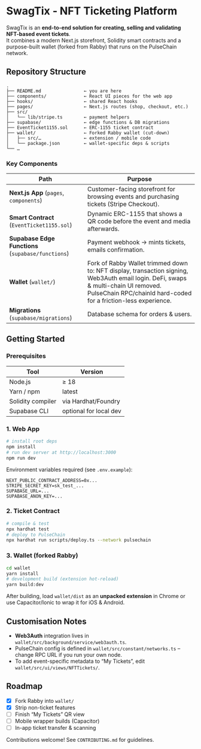 # SwagTix ‑ NFT Ticketing Platform

SwagTix is an **end-to-end solution for creating, selling and validating NFT-based event tickets**.  
It combines a modern Next.js storefront, Solidity smart contracts and a purpose-built wallet (forked from Rabby) that runs on the PulseChain network.

## Repository Structure

```
.
├── README.md                ← you are here
├── components/              ← React UI pieces for the web app
├── hooks/                   ← shared React hooks
├── pages/                   ← Next.js routes (shop, checkout, etc.)
├── src/
│   └── lib/stripe.ts        ← payment helpers
├── supabase/                ← edge functions & DB migrations
├── EventTicket1155.sol      ← ERC-1155 ticket contract
├── wallet/                  ← Forked Rabby wallet (cut-down)
│   ├── src/…                ← extension / mobile code
│   └── package.json         ← wallet-specific deps & scripts
└── …
```

### Key Components

| Path | Purpose |
|------|---------|
| **Next.js App** (`pages`, `components`) | Customer-facing storefront for browsing events and purchasing tickets (Stripe Checkout). |
| **Smart Contract** (`EventTicket1155.sol`) | Dynamic ERC-1155 that shows a QR code before the event and media afterwards. |
| **Supabase Edge Functions** (`supabase/functions`) |  Payment webhook → mints tickets, emails confirmation. |
| **Wallet** (`wallet/`) | Fork of Rabby Wallet trimmed down to: NFT display, transaction signing, Web3Auth email login. DeFi, swaps & multi-chain UI removed. PulseChain RPC/chainId hard-coded for a friction-less experience. |
| **Migrations** (`supabase/migrations`) | Database schema for orders & users. |

## Getting Started

### Prerequisites

| Tool | Version |
|------|---------|
| Node.js | ≥ 18 |
| Yarn / npm | latest |
| Solidity compiler | via Hardhat/Foundry |
| Supabase CLI | optional for local dev |

### 1. Web App

```bash
# install root deps
npm install
# run dev server at http://localhost:3000
npm run dev
```

Environment variables required (see `.env.example`):

```
NEXT_PUBLIC_CONTRACT_ADDRESS=0x...
STRIPE_SECRET_KEY=sk_test_...
SUPABASE_URL=...
SUPABASE_ANON_KEY=...
```

### 2. Ticket Contract

```bash
# compile & test
npx hardhat test
# deploy to PulseChain
npx hardhat run scripts/deploy.ts --network pulsechain
```

### 3. Wallet (forked Rabby)

```bash
cd wallet
yarn install
# development build (extension hot-reload)
yarn build:dev
```

After building, load `wallet/dist` as an **unpacked extension** in Chrome or use Capacitor/Ionic to wrap it for iOS & Android.

## Customisation Notes

* **Web3Auth** integration lives in `wallet/src/background/service/web3auth.ts`.
* PulseChain config is defined in `wallet/src/constant/networks.ts` – change RPC URL if you run your own node.
* To add event-specific metadata to “My Tickets”, edit `wallet/src/ui/views/NFTTickets/`.

## Roadmap

- [x] Fork Rabby into `wallet/`
- [x] Strip non-ticket features
- [ ] Finish “My Tickets” QR view
- [ ] Mobile wrapper builds (Capacitor)
- [ ] In-app ticket transfer & scanning

Contributions welcome! See `CONTRIBUTING.md` for guidelines.
